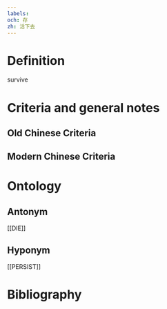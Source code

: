 ```yaml
---
labels: 
och: 存
zh: 活下去
---
```


# Definition
survive
# Criteria and general notes
## Old Chinese Criteria

## Modern Chinese Criteria

# Ontology

## Antonym
[[DIE]]
## Hyponym
[[PERSIST]]
# Bibliography